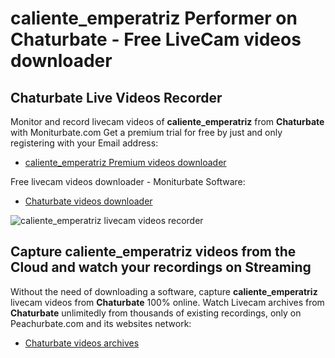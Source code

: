 # caliente_emperatriz Performer on Chaturbate - Free LiveCam videos downloader

## Chaturbate Live Videos Recorder

Monitor and record livecam videos of **caliente_emperatriz** from **Chaturbate** with Moniturbate.com
Get a premium trial for free by just and only registering with your Email address:
* [caliente_emperatriz Premium videos downloader](https://moniturbate.com/request-demo-licence-key.html)

Free livecam videos downloader - Moniturbate Software:
* [Chaturbate videos downloader](https://moniturbate.com/moniturbate-download-software.html)

![caliente_emperatriz livecam videos recorder](https://peachurnet.com/templates/moniturbate-software.png)


## Capture caliente_emperatriz videos from the Cloud and watch your recordings on Streaming

Without the need of downloading a software, capture **caliente_emperatriz** livecam videos from **Chaturbate** 100% online.
Watch Livecam archives from **Chaturbate** unlimitedly from thousands of existing recordings, only on Peachurbate.com and its websites network:
* [Chaturbate videos archives](https://peachurnet.com/)